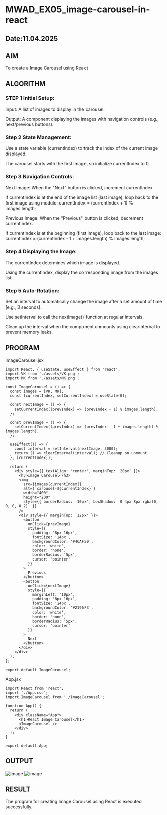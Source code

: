 # MWAD_EX05_image-carousel-in-react
## Date:11.04.2025

## AIM
To create a Image Carousel using React 

## ALGORITHM
### STEP 1 Initial Setup:
Input: A list of images to display in the carousel.

Output: A component displaying the images with navigation controls (e.g., next/previous buttons).

### Step 2 State Management:
Use a state variable (currentIndex) to track the index of the current image displayed.

The carousel starts with the first image, so initialize currentIndex to 0.

### Step 3 Navigation Controls:
Next Image: When the "Next" button is clicked, increment currentIndex.

If currentIndex is at the end of the image list (last image), loop back to the first image using modulo:
currentIndex = (currentIndex + 1) % images.length;

Previous Image: When the "Previous" button is clicked, decrement currentIndex.

If currentIndex is at the beginning (first image), loop back to the last image:
currentIndex = (currentIndex - 1 + images.length) % images.length;

### Step 4 Displaying the Image:
The currentIndex determines which image is displayed.

Using the currentIndex, display the corresponding image from the images list.

### Step 5 Auto-Rotation:
Set an interval to automatically change the image after a set amount of time (e.g., 3 seconds).

Use setInterval to call the nextImage() function at regular intervals.

Clean up the interval when the component unmounts using clearInterval to prevent memory leaks.

## PROGRAM
ImageCarousel.jsx
```
import React, { useState, useEffect } from 'react';
import VK from './assets/VK.png';
import MK from './assets/MK.png';

const ImageCarousel = () => {
  const images = [VK, MK];
  const [currentIndex, setCurrentIndex] = useState(0);

  const nextImage = () => {
    setCurrentIndex((prevIndex) => (prevIndex + 1) % images.length);
  };

  const prevImage = () => {
    setCurrentIndex((prevIndex) => (prevIndex - 1 + images.length) % images.length);
  };

  useEffect(() => {
    const interval = setInterval(nextImage, 3000);
    return () => clearInterval(interval); // Cleanup on unmount
  }, [currentIndex]);

  return (
    <div style={{ textAlign: 'center', marginTop: '20px' }}>
      <h3>Image Carousel</h3>
      <img
        src={images[currentIndex]}
        alt={`carousel-${currentIndex}`}
        width="400"
        height="200"
        style={{ borderRadius: '10px', boxShadow: '0 4px 8px rgba(0, 0, 0, 0.2)' }}
      />
      <div style={{ marginTop: '12px' }}>
        <button
          onClick={prevImage}
          style={{
            padding: '8px 16px',
            fontSize: '14px',
            backgroundColor: '#4CAF50',
            color: 'white',
            border: 'none',
            borderRadius: '5px',
            cursor: 'pointer'
          }}
        >
          Previous
        </button>
        <button
          onClick={nextImage}
          style={{
            marginLeft: '10px',
            padding: '8px 16px',
            fontSize: '14px',
            backgroundColor: '#2196F3',
            color: 'white',
            border: 'none',
            borderRadius: '5px',
            cursor: 'pointer'
          }}
        >
          Next
        </button>
      </div>
    </div>
  );
};

export default ImageCarousel;

```
App.jsx
```
import React from 'react';
import './App.css';
import ImageCarousel from './ImageCarousel';

function App() {
  return (
    <div className="App">
      <h1>React Image Carousel</h1>
      <ImageCarousel />
    </div>
  );
}

export default App;
```

## OUTPUT
![image](https://github.com/user-attachments/assets/a8a43f7a-ac29-4993-8ce5-f27c4ce1ae60)
![image](https://github.com/user-attachments/assets/29ac0fbf-3575-4057-b496-d649f534a82a)




## RESULT
The program for creating Image Carousel using React is executed successfully.
